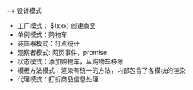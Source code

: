  ++ 设计模式
  - 工厂模式： $(xxx) 创建商品
  - 单例模式：购物车
  - 装饰器模式：打点统计
  - 观察者模式: 网页事件，promise
  - 状态模式：添加购物车，从购物车移除
  - 模板方法模式：渲染有统一的方法，内部包含了各模块的渲染
  - 代理模式：打折商品信息处理 